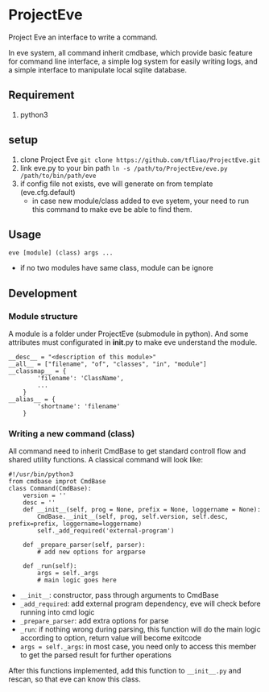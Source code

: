 # ProjectEve

Project Eve an interface to write a command.

In eve system, all command inherit cmdbase, which provide basic feature for command line interface, a simple log system for easily writing logs, and a simple interface to manipulate local sqlite database.

## Requirement
1. python3

## setup
1. clone Project Eve `git clone https://github.com/tfliao/ProjectEve.git`
2. link eve.py to your bin path `ln -s /path/to/ProjectEve/eve.py /path/to/bin/path/eve`
3. if config file not exists, eve will generate on from template (eve.cfg.default)
    * in case new module/class added to eve syetem, your need to run this command to make eve be able to find them.

## Usage
`eve [module] (class) args ... `
* if no two modules have same class, module can be ignore

## Development

### Module structure
A module is a folder under ProjectEve (submodule in python). And some attributes must configurated in __init__.py to make eve understand the module.
```
__desc__ = "<description of this module>"
__all__ = ["filename", "of", "classes", "in", "module"]
__classmap__ = {
        'filename': 'ClassName',
        ...
    }
__alias__ = {
        'shortname': 'filename'
    }
```

### Writing a new command (class)
All command need to inherit CmdBase to get standard controll flow and shared utility functions. A classical command will look like:
```
#!/usr/bin/python3
from cmdbase improt CmdBase
class Command(CmdBase):
    version = ''
    desc = ''
    def __init__(self, prog = None, prefix = None, loggername = None):
        CmdBase.__init__(self, prog, self.version, self.desc, prefix=prefix, loggername=loggername)
        self._add_required('external-program')

    def _prepare_parser(self, parser):
        # add new options for argparse

    def _run(self):
        args = self._args
        # main logic goes here
```
* `__init__`: constructor, pass through arguments to CmdBase
* `_add_required`: add external program dependency, eve will check before running into cmd logic
* `_prepare_parser`: add extra options for parse
* `_run`: if nothing wrong during parsing, this function will do the main logic according to option, return value will become exitcode
* `args = self._args`: in most case, you need only to access this member to get the parsed result for further operations

After this functions implemented, add this function to `__init__.py` and rescan, so that eve can know this class.
